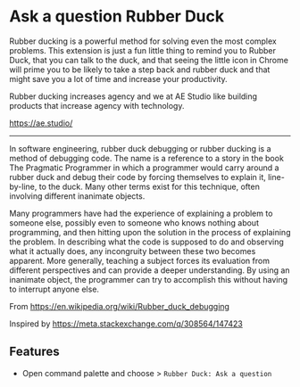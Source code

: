 # Ask a question Rubber Duck

Rubber ducking is a powerful method for solving even the most complex problems.
This extension is just a fun little thing to remind you to Rubber Duck, that you can talk to the duck, and that seeing the little icon in Chrome will prime you to be likely to take a step back and rubber duck and that might save you a lot of time and increase your productivity.

Rubber ducking increases agency and we at AE Studio like building products that increase agency with technology.

https://ae.studio/

---

In software engineering, rubber duck debugging or rubber ducking is a method of debugging code. The name is a reference to a story in the book The Pragmatic Programmer in which a programmer would carry around a rubber duck and debug their code by forcing themselves to explain it, line-by-line, to the duck. Many other terms exist for this technique, often involving different inanimate objects.

Many programmers have had the experience of explaining a problem to someone else, possibly even to someone who knows nothing about programming, and then hitting upon the solution in the process of explaining the problem. In describing what the code is supposed to do and observing what it actually does, any incongruity between these two becomes apparent. More generally, teaching a subject forces its evaluation from different perspectives and can provide a deeper understanding. By using an inanimate object, the programmer can try to accomplish this without having to interrupt anyone else.

From https://en.wikipedia.org/wiki/Rubber_duck_debugging

Inspired by https://meta.stackexchange.com/q/308564/147423


## Features

- Open command palette and choose > `Rubber Duck: Ask a question`
